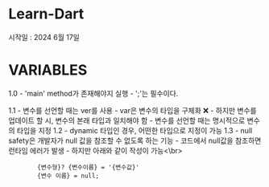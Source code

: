 # Learn-Dart
시작일 : 2024 6월 17일

# VARIABLES
1.0
    - 'main' method가 존재해야지 실행
    - ';'는 필수이다.
    
1.1
     - 변수를 선언할 때는 ver를 사용
    - var은 변수의 타입을 구체화 ❌
        - 하지만 변수를 업데이트 할 시, 변수의 본래 타입과 일치해야 함
        - 변수를 선언할 때는 명시적으로 변수의 타입을 지정
1.2
    - dynamic 타입인 경우, 어떤한 타입으로 지정이 가능
1.3
    - null safety은 개발자가 null 값을 참조할 수 없도록 하는 기능
    - 코드에서 null값을 참조하면 런타임 에러가 발생        - 하지만 아래와 같이 작성이 가능<\br>

```
        {변수형}? {변수이름} = '{변수값}'
        {변수 이름} = null;
```